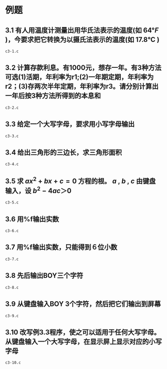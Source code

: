 # 例题

## 3.1 有人用温度计测量出用华氏法表示的温度(如 $64°F$ )，今要求把它转换为以摄氏法表示的温度(如 $17.8℃$ )

`c3-1.c`

## 3.2 计算存款利息。有1000元，想存一年。有3种方法可选(1)活期，年利率为r1;(2)一年期定期，年利率为r2；(3)存两次半年定期，年利率为r3。请分别计算出一年后按3种方法所得到的本息和

`c3-2.c`

## 3.3 给定一个大写字母，要求用小写字母输出

`c3-3.c`

## 3.4 给出三角形的三边长，求三角形面积

`c3-4.c`

## 3.5 求 $ax^2+bx+c=0$ 方程的根。 $a$ , $b$ , $c$ 由键盘输入，设 $b^2-4ac＞0$

`c3-5.c`

## 3.6 用%f输出实数

`c3-6.c`

## 3.7 用%f输出实数，只能得到６位小数

`c3-7.c`

## 3.8 先后输出BOY三个字符

`c3-8.c`

## 3.9 从键盘输入BOY 3个字符，然后把它们输出到屏幕

`c3-9.c`

## 3.10 改写例3.3程序，使之可以适用于任何大写字母。从键盘输入一个大写字母，在显示屏上显示对应的小写字母

`c3-10.c`
